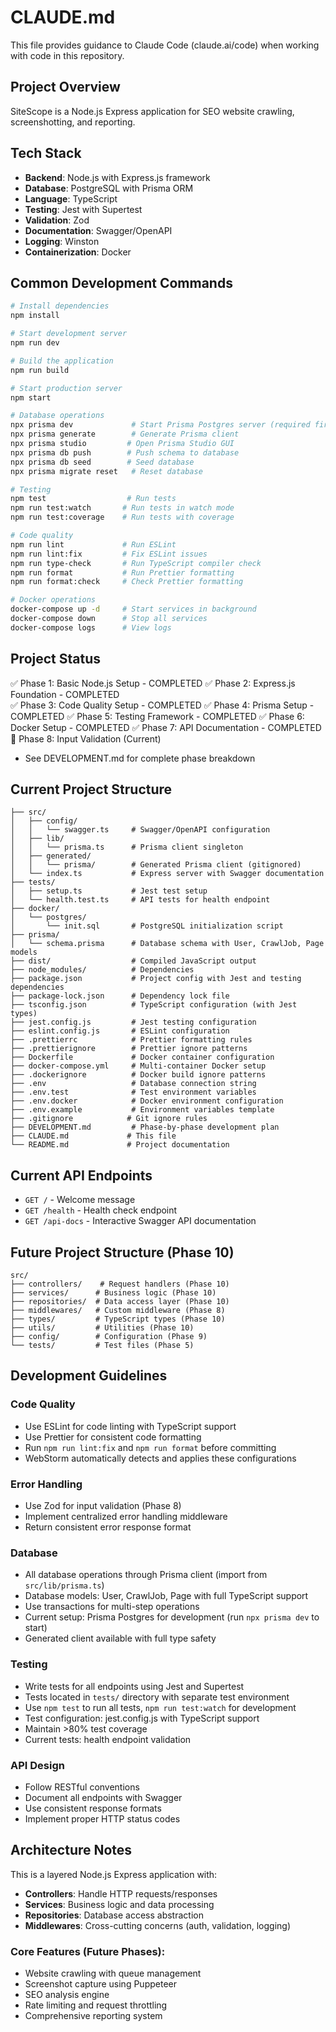 # CLAUDE.md

This file provides guidance to Claude Code (claude.ai/code) when working with code in this repository.

## Project Overview

SiteScope is a Node.js Express application for SEO website crawling, screenshotting, and reporting.

## Tech Stack

- **Backend**: Node.js with Express.js framework
- **Database**: PostgreSQL with Prisma ORM
- **Language**: TypeScript
- **Testing**: Jest with Supertest
- **Validation**: Zod
- **Documentation**: Swagger/OpenAPI
- **Logging**: Winston
- **Containerization**: Docker

## Common Development Commands

```bash
# Install dependencies
npm install

# Start development server
npm run dev

# Build the application
npm run build

# Start production server
npm start

# Database operations
npx prisma dev             # Start Prisma Postgres server (required first)
npx prisma generate        # Generate Prisma client
npx prisma studio         # Open Prisma Studio GUI
npx prisma db push        # Push schema to database
npx prisma db seed        # Seed database
npx prisma migrate reset   # Reset database

# Testing
npm test                  # Run tests
npm run test:watch       # Run tests in watch mode
npm run test:coverage    # Run tests with coverage

# Code quality
npm run lint             # Run ESLint
npm run lint:fix         # Fix ESLint issues
npm run type-check       # Run TypeScript compiler check
npm run format           # Run Prettier formatting
npm run format:check     # Check Prettier formatting

# Docker operations
docker-compose up -d     # Start services in background
docker-compose down      # Stop all services
docker-compose logs      # View logs
```

## Project Status

✅ Phase 1: Basic Node.js Setup - COMPLETED
✅ Phase 2: Express.js Foundation - COMPLETED  
✅ Phase 3: Code Quality Setup - COMPLETED
✅ Phase 4: Prisma Setup - COMPLETED
✅ Phase 5: Testing Framework - COMPLETED
✅ Phase 6: Docker Setup - COMPLETED
✅ Phase 7: API Documentation - COMPLETED
🔄 Phase 8: Input Validation (Current)
- See DEVELOPMENT.md for complete phase breakdown

## Current Project Structure

```
├── src/
│   ├── config/
│   │   └── swagger.ts     # Swagger/OpenAPI configuration
│   ├── lib/
│   │   └── prisma.ts      # Prisma client singleton
│   ├── generated/
│   │   └── prisma/        # Generated Prisma client (gitignored)
│   └── index.ts           # Express server with Swagger documentation
├── tests/
│   ├── setup.ts           # Jest test setup
│   └── health.test.ts     # API tests for health endpoint
├── docker/
│   └── postgres/
│       └── init.sql       # PostgreSQL initialization script
├── prisma/
│   └── schema.prisma      # Database schema with User, CrawlJob, Page models
├── dist/                  # Compiled JavaScript output
├── node_modules/          # Dependencies
├── package.json           # Project config with Jest and testing dependencies
├── package-lock.json      # Dependency lock file
├── tsconfig.json          # TypeScript configuration (with Jest types)
├── jest.config.js         # Jest testing configuration
├── eslint.config.js       # ESLint configuration
├── .prettierrc            # Prettier formatting rules
├── .prettierignore        # Prettier ignore patterns
├── Dockerfile             # Docker container configuration
├── docker-compose.yml     # Multi-container Docker setup
├── .dockerignore          # Docker build ignore patterns
├── .env                   # Database connection string
├── .env.test              # Test environment variables
├── .env.docker            # Docker environment configuration
├── .env.example           # Environment variables template
├── .gitignore            # Git ignore rules
├── DEVELOPMENT.md         # Phase-by-phase development plan
├── CLAUDE.md             # This file
└── README.md             # Project documentation
```

## Current API Endpoints

- `GET /` - Welcome message
- `GET /health` - Health check endpoint
- `GET /api-docs` - Interactive Swagger API documentation

## Future Project Structure (Phase 10)

```
src/
├── controllers/    # Request handlers (Phase 10)
├── services/      # Business logic (Phase 10)
├── repositories/  # Data access layer (Phase 10)
├── middlewares/   # Custom middleware (Phase 8)
├── types/         # TypeScript types (Phase 10)
├── utils/         # Utilities (Phase 10)
├── config/        # Configuration (Phase 9)
└── tests/         # Test files (Phase 5)
```

## Development Guidelines

### Code Quality
- Use ESLint for code linting with TypeScript support
- Use Prettier for consistent code formatting
- Run `npm run lint:fix` and `npm run format` before committing
- WebStorm automatically detects and applies these configurations

### Error Handling
- Use Zod for input validation (Phase 8)
- Implement centralized error handling middleware
- Return consistent error response format

### Database
- All database operations through Prisma client (import from `src/lib/prisma.ts`)
- Database models: User, CrawlJob, Page with full TypeScript support
- Use transactions for multi-step operations
- Current setup: Prisma Postgres for development (run `npx prisma dev` to start)
- Generated client available with full type safety

### Testing
- Write tests for all endpoints using Jest and Supertest
- Tests located in `tests/` directory with separate test environment
- Use `npm test` to run all tests, `npm run test:watch` for development
- Test configuration: jest.config.js with TypeScript support
- Maintain >80% test coverage
- Current tests: health endpoint validation

### API Design
- Follow RESTful conventions
- Document all endpoints with Swagger
- Use consistent response formats
- Implement proper HTTP status codes

## Architecture Notes

This is a layered Node.js Express application with:
- **Controllers**: Handle HTTP requests/responses
- **Services**: Business logic and data processing
- **Repositories**: Database access abstraction
- **Middlewares**: Cross-cutting concerns (auth, validation, logging)

### Core Features (Future Phases):
- Website crawling with queue management
- Screenshot capture using Puppeteer
- SEO analysis engine
- Rate limiting and request throttling
- Comprehensive reporting system